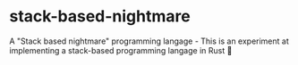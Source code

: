 # stack-based-nightmare
A "Stack based nightmare" programming langage - This is an experiment at implementing a stack-based programming langage in Rust 🦀
